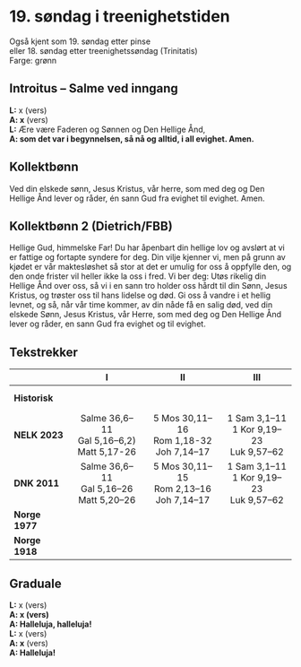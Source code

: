 # 19. søndag i treenighetstiden

Også kjent som 19. søndag etter pinse  
eller 18. søndag etter treenighetssøndag (Trinitatis)  
Farge: grønn  

## Introitus – Salme ved inngang

**L:** x (vers)  
**A: x** (vers)  
**L:** Ære være Faderen og Sønnen og Den Hellige Ånd,  
**A: som det var i begynnelsen, så nå og alltid, i all evighet. Amen.**  

## Kollektbønn

Ved din elskede sønn, Jesus Kristus, vår herre, som med deg og Den Hellige Ånd lever og råder, én sann Gud fra evighet til evighet. Amen.

## Kollektbønn 2 (Dietrich/FBB)

Hellige Gud, himmelske Far! Du har åpenbart din hellige lov og avslørt at vi er fattige og fortapte syndere for deg. Din vilje kjenner vi, men på grunn av kjødet er vår maktesløshet så stor at det er umulig for oss å oppfylle den, og den onde frister vil heller ikke la oss i fred. Vi ber deg: Utøs rikelig din Hellige Ånd over oss, så vi i en sann tro holder oss hårdt til din Sønn, Jesus Kristus, og trøster oss til hans lidelse og død. Gi oss å vandre i et hellig levnet, og så, når vår time kommer, av din nåde få en salig død, ved din elskede Sønn, Jesus Kristus, vår Herre, som med deg og Den Hellige Ånd lever og råder, en sann Gud fra evighet og til evighet.

## Tekstrekker

| |**I**|**II**|**III**|
|:---|:---:|:---:|:---:|
|**Historisk**| <br> <br> | <br> <br> | <br> <br> |
|**NELK 2023**|Salme 36,6–11<br>Gal 5,16–6,2)<br>Matt 5,17-26|5 Mos 30,11–16<br>Rom 1,18-32<br>Joh 7,14–17|1 Sam 3,1–11<br>1 Kor 9,19–23<br>Luk 9,57–62|
|**DNK 2011**|Salme 36,6–11<br>Gal 5,16–26<br>Matt 5,20–26|5 Mos 30,11–15<br>Rom 2,13–16<br>Joh 7,14–17|1 Sam 3,1–11<br>1 Kor 9,19–23<br>Luk 9,57–62|
|**Norge 1977**| <br> <br> | <br> <br> | <br> <br> |
|**Norge 1918**| <br> <br> | <br> <br> | <br> <br> |

## Graduale

**L:** x (vers)  
**A: x (vers)**  
**A: Halleluja, halleluja!**  
**L:** x (vers)  
**A: x** (vers)  
**A: Halleluja!**  
